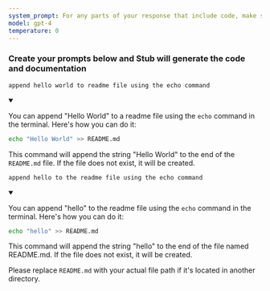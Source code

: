 ```yaml
---
system_prompt: For any parts of your response that include code, make sure to include the filename along with the backtick and the code snippets. For any environment variables, use stubuser and stubpassword as the login. For any commands, auto confirm any prompts on stdin. 
model: gpt-4
temperature: 0
---
```




### Create your prompts below and Stub will generate the code and documentation


```stub
append hello world to readme file using the echo command
```

<details open id="ce809e43e17ff50d7fb0368f2466a936">
<summary></summary>

You can append "Hello World" to a readme file using the `echo` command in the terminal. Here's how you can do it:

```bash
echo "Hello World" >> README.md
```

This command will append the string "Hello World" to the end of the `README.md` file. If the file does not exist, it will be created.
</details>

















```stub
append hello to the readme file using the echo command
```

<details open id="98ab955439e56e75e3f524c25dd88190">
<summary></summary>

You can append "hello" to the readme file using the `echo` command in the terminal. Here's how you can do it:

```bash
echo "hello" >> README.md
```

This command will append the string "hello" to the end of the file named README.md. If the file does not exist, it will be created. 

Please replace `README.md` with your actual file path if it's located in another directory.
</details>

